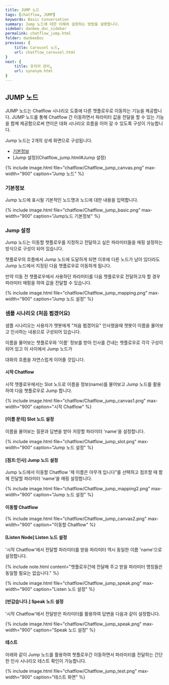```yaml
---
title: JUMP 노드
tags: [chatflow, JUMP]
keywords: Basic Conversation
summary: Jump 노드에 대한 이해와 설정하는 방법을 설명합니다.
sidebar: danbee_doc_sidebar
permalink: chatflow_jump.html
folder: danbeeDoc
previous: {
    title: Carousel 노드,
    url: chatflow_carousel.html
}
next: {
    title: 유의어 관리,
    url: synonym.html
}
---
```


## JUMP 노드

JUMP 노드는 Chatflow 시나리오 도중에 다른 챗플로우로 이동하는 기능을 제공합니다. 
JUMP 노드를 통해 Chatflow 간 이동하면서 파라미터 값을 전달을 할 수 있는 기능을 함께 제공함으로써 연이은 대화 시나리오 흐름을 이어 갈 수 있도록 구성이 가능합니다. 

Jump 노드는 2개의 상세 화면으로 구성됩니다.
- [기본정보](Chatflow_jump.html#기본정보)
- [Jump 설정](Chatflow_jump.html#Jump 설정)

{% include image.html file="chatflow/Chatflow_jump_canvas.png" max-width="900" caption="Jump 노드" %}

### 기본정보

Jump 노드에 표시될 기본적인 노드명과 노드에 대한 내용을 입력합니다.

{% include image.html file="chatflow/Chatflow_jump_basic.png" max-width="900" caption="Jump노드 기본정보" %}

### Jump 설정

Jump 노드는 이동할 챗플로우를 지정하고 전달하고 싶은 파라미터들을 매핑 설정하는 방식으로 구성이 되어 있습니다. 

챗플로우의 흐름에서 Jump 노드에 도달하게 되면 이후에 다른 노드가 남아 있더라도 Jump 노드에서 지정된 다음 챗플로우로 이동하게 됩니다. 

만약 이동 전 챗플로우에서 사용하던 파라미터를 다음 챗플로우로 전달하고자 할 경우 파라미터 매핑을 하여 값을 전달할 수 있습니다. 

{% include image.html file="chatflow/Chatflow_jump_mapping.png" max-width="900" caption="Jump 노드 설정" %}



### 샘플 시나리오 (처음 뵙겠어요)

샘플 시나리오는 사용자가 챗봇에게 "처음 뵙겠어요" 인사했을때 챗봇이 이름을 물어보고 인사하는 내용으로 구성되어 있습니다. 

이름을 물어보는 챗플로우와 '이름' 정보를 받아 인사를 건내는 챗플로우로 각각 구성이 되어 있고 이 사이에서 Jump 노드가 

대화의 흐름을 자연스럽게 이어줄 것입니다. 


#### 시작 Chatflow

시작 챗플로우에서는 Slot 노드로 이름을 정보(name)를 물어보고 Jump 노드를 활용하여 다음 챗플로우로 Jump 합니다. 

{% include image.html file="chatflow/Chatflow_jump_canvas1.png" max-width="900" caption="시작 Chatflow" %}


#### [이름 문의] Slot 노드 설정

이름을 물어보는 질문과 답변을 받아 저장할 파라미터 'name'을 설정합니다. 

{% include image.html file="chatflow/Chatflow_jump_slot.png" max-width="900" caption="Jump 노드 설정" %}

#### [점프:인사] Jump 노드 설정

Jump 노드에서 이동할 Chatflow '제 이름은 아무개 입니다"를 선택하고 점프할 때 함께 전달할 파라미터 'name'을 매핑 설정합니다.

{% include image.html file="chatflow/Chatflow_jump_mapping2.png" max-width="900" caption="Jump 노드 설정" %}


#### 이동할 Chatflow

{% include image.html file="chatflow/Chatflow_jump_canvas2.png" max-width="900" caption="이동할 Chatflow" %}


#### [Listen Node] Listen 노드 설정

'시작 Chatflow'에서 전달할 파라미터를 받을 파라미터 역시 동일한 이름 'name'으로 설정합니다.

{% include note.html content="챗플로우간에 전달해 주고 받을 파라미터 명칭들은 동일할 필요는 없습니다." %}

{% include image.html file="chatflow/Chatflow_jump_speak.png" max-width="900" caption="Listen 노드 설정" %}

#### [반갑습니다.] Speak 노드 설정

'시작 Chatflow'에서 전달받은 파라미터를 활용하여 답변을 다음과 같이 설정합니다. 

{% include image.html file="chatflow/Chatflow_jump_speak.png" max-width="900" caption="Speak 노드 설정" %}


#### 테스트

아래와 같이 Jump 노드를 활용하여 챗플로우간 이동하면서 파라미터를 전달하는 간단한 인사 시나리오 테스트 확인이 가능합니다.

{% include image.html file="chatflow/Chatflow_jump_test.png" max-width="900" caption="테스트 화면" %}
